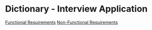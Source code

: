 # Dictionary - Interview Application

[Functional Requirements](requirements-functional.md)
[Non-Functional Requirements](requirements-nonfunctional.md)